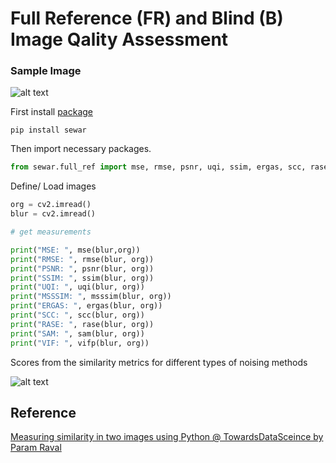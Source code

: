 # Full Reference (FR) and Blind (B) Image Qality Assessment

### Sample Image

![alt text](https://miro.medium.com/max/1400/1*GWmJfFwoPj2_M03Qyd8nxQ.png)

First install [package](https://pypi.org/project/sewar/)

```
pip install sewar
```

Then import necessary packages.

```python
from sewar.full_ref import mse, rmse, psnr, uqi, ssim, ergas, scc, rase, sam, msssim, vifp
```

Define/ Load images

```python
org = cv2.imread()
blur = cv2.imread()

# get measurements

print("MSE: ", mse(blur,org))
print("RMSE: ", rmse(blur, org))
print("PSNR: ", psnr(blur, org))
print("SSIM: ", ssim(blur, org))
print("UQI: ", uqi(blur, org))
print("MSSSIM: ", msssim(blur, org))
print("ERGAS: ", ergas(blur, org))
print("SCC: ", scc(blur, org))
print("RASE: ", rase(blur, org))
print("SAM: ", sam(blur, org))
print("VIF: ", vifp(blur, org))
```
Scores from the similarity metrics for different types of noising methods

![alt text](https://miro.medium.com/max/700/1*NuN5Xm8tLzsbhT1fsmHkWg.png)

## Reference
[Measuring similarity in two images using Python @ TowardsDataSceince by Param Raval](https://towardsdatascience.com/measuring-similarity-in-two-images-using-python-b72233eb53c6)
